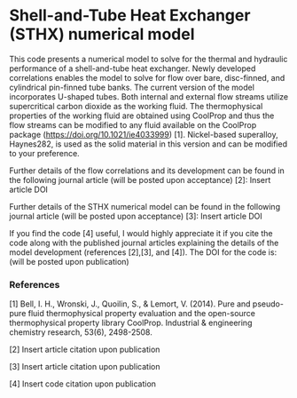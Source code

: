 # Shell-and-Tube Heat Exchanger (STHX) numerical model

This code presents a numerical model to solve for the thermal and hydraulic performance of a shell-and-tube heat exchanger. 
Newly developed correlations enables the model to solve for flow over bare, disc-finned, and cylindrical pin-finned tube banks. 
The current version of the model incorporates U-shaped tubes. 
Both internal and external flow streams utilize supercritical carbon dioxide as the working fluid. 
The thermophysical properties of the working fluid are obtained using CoolProp and thus the flow streams can be modified to any fluid available on the CoolProp package (https://doi.org/10.1021/ie4033999) [1]. 
Nickel-based superalloy, Haynes282, is used as the solid material in this version and can be modified to your preference. 

Further details of the flow correlations and its development can be found in the following journal article (will be posted upon acceptance) [2]: Insert article DOI

Further details of the STHX numerical model can be found in the following journal article (will be posted upon acceptance) [3]: Insert article DOI

If you find the code [4] useful, I would highly appreciate it if you cite the code along with the published journal articles explaining the details of the model development (references [2],[3], and [4]). The DOI for the code is: (will be posted upon publication)

### References
[1] Bell, I. H., Wronski, J., Quoilin, S., & Lemort, V. (2014). Pure and pseudo-pure fluid thermophysical property evaluation and the open-source thermophysical property library CoolProp. Industrial & engineering chemistry research, 53(6), 2498-2508.

[2] Insert article citation upon publication

[3] Insert article citation upon publication

[4] Insert code citation upon publication
